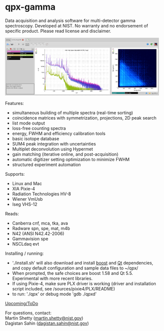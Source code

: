 # qpx-gamma

Data acquisition and analysis software for multi-detector gamma spectroscopy.
Developed at NIST. No warranty and no endorsement of specific product. Please read license and disclaimer.

![qpx-gamma](/screenshot.png)

Features:
* simultaneous building of multiple spectra (real-time sorting)
* coincidence matrices with symmetrization, projections, 2D peak search
* list mode output
* loss-free counting spectra
* energy, FWHM and efficiency calibration tools
* basic isotope database
* SUM4 peak integration with uncertainties
* Multiplet deconvolution using Hypermet
* gain matching (iterative online, and post-acquisition)
* automatic digitizer setting optimization to minimize FWHM
* structured experiment automation

Supports:
* Linux and Mac
* XIA Pixie-4
* Radiation Technologies HV-8
* Wiener VmUsb
* Iseg VHS-12

Reads:
* Canberra cnf, mca, tka, ava
* Radware spn, spe, mat, m4b
* N42 (ANSI N42.42-2006)
* Gammavision spe
* NSCLdaq evt

Installing / running:
* './install.sh' will also download and install [boost](http://www.boost.org/) and [Qt](http://www.qt.io/) dependencies, and copy default configuration and sample data files to ~/qpx/
* When prompted, the safe choices are boost 1.58 and Qt 5.5. Experimental with more recent libraries.
* If using Pixie-4, make sure PLX driver is working (driver and installation script included, see /sources/pixie4/PLX/README)
* to run: './qpx' or debug mode 'gdb ./qpxd'

[Upcoming/ToDo](https://trello.com/b/YKb96auO/qpx-todo-list)

For questions, contact:
<br>   Martin Shetty (martin.shetty@nist.gov)
<br>   Dagistan Sahin (dagistan.sahin@nist.gov)
